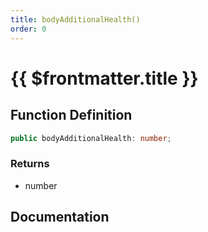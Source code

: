 ```yaml
---
title: bodyAdditionalHealth()
order: 0
---
```


# {{ $frontmatter.title }}

<!--@include: ./bodyAdditionalHealth_partial_header.md-->

## Function Definition

```ts
public bodyAdditionalHealth: number;
```

### Returns

* number

## Documentation

<!--@include: ./bodyAdditionalHealth_partial_footer.md-->
